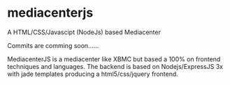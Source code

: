 mediacenterjs
=============

A HTML/CSS/Javascipt (NodeJs) based Mediacenter


Commits are comming soon......



MediacenterJS is a mediacenter like XBMC but based a 100% on frontend techniques and languages.
The backend is based on Nodejs/ExpressJS 3x with jade templates producing a html5/css/jquery frontend.
